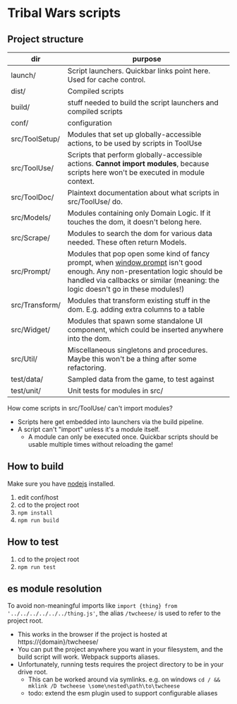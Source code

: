# Tribal Wars scripts

## Project structure
|dir|purpose|
|---|---|
|launch/|Script launchers. Quickbar links point here. Used for cache control.|
|dist/|Compiled scripts|
|build/|stuff needed to build the script launchers and compiled scripts|
|conf/|configuration|
|src/ToolSetup/|Modules that set up globally-accessible actions, to be used by scripts in ToolUse|
|src/ToolUse/|Scripts that perform globally-accessible actions. **Cannot import modules**, because scripts here won't be executed in module context.|
|src/ToolDoc/|Plaintext documentation about what scripts in src/ToolUse/ do.|
|src/Models/|Modules containing only Domain Logic. If it touches the dom, it doesn't belong here.|
|src/Scrape/|Modules to search the dom for various data needed. These often return Models.|
|src/Prompt/|Modules that pop open some kind of fancy prompt, when [window.prompt](https://developer.mozilla.org/en-US/docs/Web/API/Window/prompt) isn't good enough. Any non-presentation logic should be handled via callbacks or similar (meaning: the logic doesn't go in these modules!)|
|src/Transform/|Modules that transform existing stuff in the dom. E.g. adding extra columns to a table|
|src/Widget/|Modules that spawn some standalone UI component, which could be inserted anywhere into the dom.|
|src/Util/|Miscellaneous singletons and procedures. Maybe this won't be a thing after some refactoring. |
|test/data/|Sampled data from the game, to test against|
|test/unit/|Unit tests for modules in src/|

How come scripts in src/ToolUse/ can't import modules?
- Scripts here get embedded into launchers via the build pipeline.
- A script can't "import" unless it's a module itself.
    - A module can only be executed once. Quickbar scripts should be usable multiple times without reloading the game!


## How to build
Make sure you have [nodejs](https://nodejs.org/en/) installed.

1. edit conf/host
2. cd to the project root
3. `npm install`
4. `npm run build`

## How to test
1. cd to the project root
2. `npm run test`

## es module resolution
To avoid non-meaningful imports like `import {thing} from '../../../../../../thing.js'`, the alias `/twcheese/` is used to refer to the project root.
- This works in the browser if the project is hosted at https://{domain}/twcheese/
- You can put the project anywhere you want in your filesystem, and the build script will work. Webpack supports aliases.
- Unfortunately, running tests requires the project directory to be in your drive root.
    - This can be worked around via symlinks. e.g. on windows `cd / && mklink /D twcheese \some\nested\path\to\twcheese`
    - todo: extend the esm plugin used to support configurable aliases
